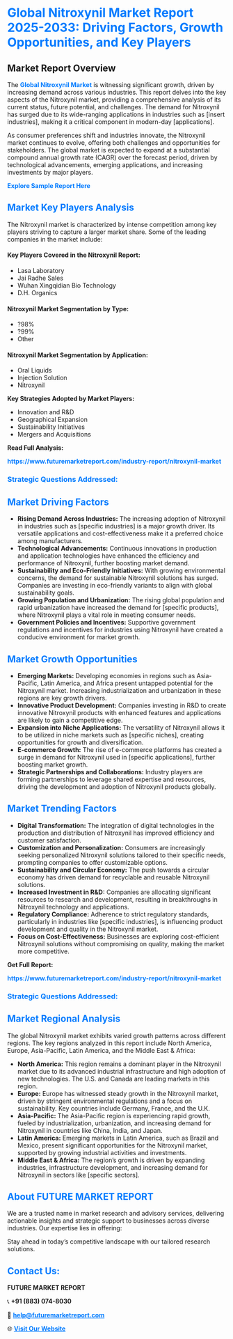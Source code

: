 <h1 style="color: #007BFF;">Global Nitroxynil Market Report 2025-2033: Driving Factors, Growth Opportunities, and Key Players</h1>

<section id="overview">
<h2>Market Report Overview</h2>
<p>The <a href="https://www.futuremarketreport.com/industry-report/nitroxynil-market" style="color: #007BFF; text-decoration: none;"><strong>Global Nitroxynil Market</strong></a> is witnessing significant growth, driven by increasing demand across various industries. This report delves into the key aspects of the Nitroxynil market, providing a comprehensive analysis of its current status, future potential, and challenges. The demand for Nitroxynil has surged due to its wide-ranging applications in industries such as [insert industries], making it a critical component in modern-day [applications].</p>
<p>As consumer preferences shift and industries innovate, the Nitroxynil market continues to evolve, offering both challenges and opportunities for stakeholders. The global market is expected to expand at a substantial compound annual growth rate (CAGR) over the forecast period, driven by technological advancements, emerging applications, and increasing investments by major players.</p>
</section>

<section id="overview">
<p><a href="https://www.futuremarketreport.com/request-sample/reportId=111173" style="color: #007BFF; text-decoration: none;"><strong>Explore Sample Report Here</strong></a></p>
</section>

<section id="key-players">
<h2 style="color: #007BFF;">Market Key Players Analysis</h2>
<p>The Nitroxynil market is characterized by intense competition among key players striving to capture a larger market share. Some of the leading companies in the market include:</p>
<h4>Key Players Covered in the Nitroxynil Report:</h4>
<ul><li>Lasa Laboratory</li><li>Jai Radhe Sales</li><li>Wuhan Xingqidian Bio Technology</li><li>D.H. Organics</li></ul>
<h4>Nitroxynil Market Segmentation by Type:</h4>
<ul><li>?98%</li><li>?99%</li><li>Other</li></ul>

<h4>Nitroxynil Market Segmentation by Application:</h4>
<ul><li>Oral Liquids</li><li>Injection Solution</li><li>Nitroxynil</li></ul>
<p><strong>Key Strategies Adopted by Market Players:</strong></p>
<ul>
<li>Innovation and R&D</li>
<li>Geographical Expansion</li>
<li>Sustainability Initiatives</li>
<li>Mergers and Acquisitions</li>
</ul>
</section>

<section>
<p><strong>Read Full Analysis: </strong></p><a href="https://www.futuremarketreport.com/industry-report/nitroxynil-market" style="color: #007BFF; text-decoration: none;"><strong>https://www.futuremarketreport.com/industry-report/nitroxynil-market</strong></a>
<h3 style="color: #007BFF;">Strategic Questions Addressed:</h3>
</section>

<section id="driving-factors">
<h2 style="color: #007BFF;">Market Driving Factors</h2>
<ul>
<li><strong>Rising Demand Across Industries:</strong> The increasing adoption of Nitroxynil in industries such as [specific industries] is a major growth driver. Its versatile applications and cost-effectiveness make it a preferred choice among manufacturers.</li>
<li><strong>Technological Advancements:</strong> Continuous innovations in production and application technologies have enhanced the efficiency and performance of Nitroxynil, further boosting market demand.</li>
<li><strong>Sustainability and Eco-Friendly Initiatives:</strong> With growing environmental concerns, the demand for sustainable Nitroxynil solutions has surged. Companies are investing in eco-friendly variants to align with global sustainability goals.</li>
<li><strong>Growing Population and Urbanization:</strong> The rising global population and rapid urbanization have increased the demand for [specific products], where Nitroxynil plays a vital role in meeting consumer needs.</li>
<li><strong>Government Policies and Incentives:</strong> Supportive government regulations and incentives for industries using Nitroxynil have created a conducive environment for market growth.</li>
</ul>
</section>

<section id="growth-opportunities">
<h2 style="color: #007BFF;">Market Growth Opportunities</h2>
<ul>
<li><strong>Emerging Markets:</strong> Developing economies in regions such as Asia-Pacific, Latin America, and Africa present untapped potential for the Nitroxynil market. Increasing industrialization and urbanization in these regions are key growth drivers.</li>
<li><strong>Innovative Product Development:</strong> Companies investing in R&D to create innovative Nitroxynil products with enhanced features and applications are likely to gain a competitive edge.</li>
<li><strong>Expansion into Niche Applications:</strong> The versatility of Nitroxynil allows it to be utilized in niche markets such as [specific niches], creating opportunities for growth and diversification.</li>
<li><strong>E-commerce Growth:</strong> The rise of e-commerce platforms has created a surge in demand for Nitroxynil used in [specific applications], further boosting market growth.</li>
<li><strong>Strategic Partnerships and Collaborations:</strong> Industry players are forming partnerships to leverage shared expertise and resources, driving the development and adoption of Nitroxynil products globally.</li>
</ul>
</section>

<section id="trending-factors">
<h2 style="color: #007BFF;">Market Trending Factors</h2>
<ul>
<li><strong>Digital Transformation:</strong> The integration of digital technologies in the production and distribution of Nitroxynil has improved efficiency and customer satisfaction.</li>
<li><strong>Customization and Personalization:</strong> Consumers are increasingly seeking personalized Nitroxynil solutions tailored to their specific needs, prompting companies to offer customizable options.</li>
<li><strong>Sustainability and Circular Economy:</strong> The push towards a circular economy has driven demand for recyclable and reusable Nitroxynil solutions.</li>
<li><strong>Increased Investment in R&D:</strong> Companies are allocating significant resources to research and development, resulting in breakthroughs in Nitroxynil technology and applications.</li>
<li><strong>Regulatory Compliance:</strong> Adherence to strict regulatory standards, particularly in industries like [specific industries], is influencing product development and quality in the Nitroxynil market.</li>
<li><strong>Focus on Cost-Effectiveness:</strong> Businesses are exploring cost-efficient Nitroxynil solutions without compromising on quality, making the market more competitive.</li>
</ul>
</section>

<section>
<p><strong>Get Full Report: </strong></p><a href="https://www.futuremarketreport.com/industry-report/nitroxynil-market" style="color: #007BFF; text-decoration: none;"><strong>https://www.futuremarketreport.com/industry-report/nitroxynil-market</strong></a>
<h3 style="color: #007BFF;">Strategic Questions Addressed:</h3>
</section>


<section id="regional-analysis">
<h2 style="color: #007BFF;">Market Regional Analysis</h2>
<p>The global Nitroxynil market exhibits varied growth patterns across different regions. The key regions analyzed in this report include North America, Europe, Asia-Pacific, Latin America, and the Middle East & Africa:</p>
<ul>
<li><strong>North America:</strong> This region remains a dominant player in the Nitroxynil market due to its advanced industrial infrastructure and high adoption of new technologies. The U.S. and Canada are leading markets in this region.</li>
<li><strong>Europe:</strong> Europe has witnessed steady growth in the Nitroxynil market, driven by stringent environmental regulations and a focus on sustainability. Key countries include Germany, France, and the U.K.</li>
<li><strong>Asia-Pacific:</strong> The Asia-Pacific region is experiencing rapid growth, fueled by industrialization, urbanization, and increasing demand for Nitroxynil in countries like China, India, and Japan.</li>
<li><strong>Latin America:</strong> Emerging markets in Latin America, such as Brazil and Mexico, present significant opportunities for the Nitroxynil market, supported by growing industrial activities and investments.</li>
<li><strong>Middle East & Africa:</strong> The region’s growth is driven by expanding industries, infrastructure development, and increasing demand for Nitroxynil in sectors like [specific sectors].</li>
</ul>
</section>

<footer>
<h2 style="color: #007BFF;">About FUTURE MARKET REPORT</h2>
<p>We are a trusted name in market research and advisory services, delivering actionable insights and strategic support to businesses across diverse industries. Our expertise lies in offering:</p>

<p>Stay ahead in today’s competitive landscape with our tailored research solutions.</p>

<h2 style="color: #007BFF;">Contact Us:</h2>
<p><strong>FUTURE MARKET REPORT</strong></p>
<p>📞 <strong>+91 (883) 074-8030</strong></p>
<p>📧 <strong><a href="mailto:help@futuremarketreport.com" style="color: #007BFF;">help@futuremarketreport.com</a></strong></p>
<p>🌐 <strong><a href="https://www.futuremarketreport.com/" style="color: #007BFF;">Visit Our Website</a></strong></p>
</footer>